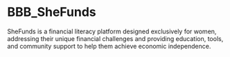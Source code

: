 # BBB_SheFunds
SheFunds is a financial literacy platform designed exclusively for women, addressing their unique financial challenges and providing education, tools, and community support to help them achieve economic independence.
